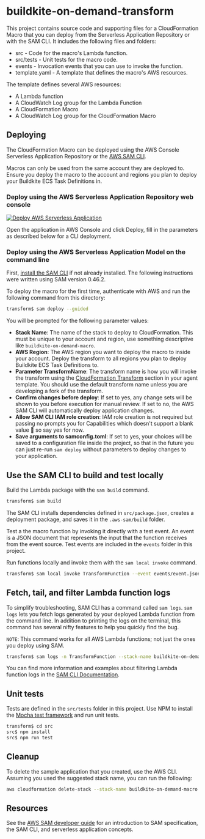 # buildkite-on-demand-transform

This project contains source code and supporting files for a CloudFormation
Macro that you can deploy from the Serverless Application Repository or with the
SAM CLI. It includes the following files and folders:

- src - Code for the macro's Lambda function.
- src/tests - Unit tests for the macro code. 
- events - Invocation events that you can use to invoke the function.
- template.yaml - A template that defines the macro's AWS resources.

The template defines several AWS resources:

- A Lambda function
- A CloudWatch Log group for the Lambda Function
- A CloudFormation Macro
- A CloudWatch Log group for the CloudFormation Macro

## Deploying

The CloudFormation Macro can be deployed using the AWS Console Serverless
Application Repository or the [AWS SAM CLI](https://docs.aws.amazon.com/serverless-application-model/latest/developerguide/serverless-sam-reference.html#serverless-sam-cli).

Macros can only be used from the same account they are deployed to. Ensure you
deploy the macro to the account and regions you plan to deploy your Buildkite
ECS Task Definitions in.

### Deploy using the AWS Serverless Application Repository web console

[![Deploy AWS Serverless Application](https://cdn.rawgit.com/buildkite/cloudformation-launch-stack-button-svg/master/launch-stack.svg)](https://serverlessrepo.aws.amazon.com/applications/arn:aws:serverlessrepo:us-east-1:832577133680:applications~buildkite-on-demand-transform)

Open the application in AWS Console and click Deploy, fill in the parameters
as described below for a CLI deployment.

### Deploy using the AWS Serverless Application Model on the command line

First, [install the SAM CLI](https://docs.aws.amazon.com/serverless-application-model/latest/developerguide/serverless-sam-cli-install.html)
if not already installed. The following instructions were written using SAM
version 0.46.2.

To deploy the macro for the first time, authenticate with AWS and run the
following command from this directory:

```bash
transform$ sam deploy --guided
```

You will be prompted for the following parameter values:

* **Stack Name**: The name of the stack to deploy to CloudFormation. This must
be unique to your account and region, use something descriptive like
`buildkite-on-demand-macro`.
* **AWS Region**: The AWS region you want to deploy the macro to inside your
account. Deploy the transform to all regions you plan to deploy Buildkite ECS
Task Definitions to.
* **Parameter TransformName**: The transform name is how you will invoke the
transform using the [CloudFormation Transform](https://docs.aws.amazon.com/AWSCloudFormation/latest/UserGuide/transform-section-structure.html)
section in your agent template. You should use the default transform name unless
you are developing a fork of the transform.
* **Confirm changes before deploy**: If set to yes, any change sets will be shown to you before execution for manual review. If set to no, the AWS SAM CLI will automatically deploy application changes.
* **Allow SAM CLI IAM role creation**: IAM role creation is not required but
passing no prompts you for Capabilities which doesn't support a blank value 🤷
so say yes for now.
* **Save arguments to samconfig.toml**: If set to yes, your choices will be saved to a configuration file inside the project, so that in the future you can just re-run `sam deploy` without parameters to deploy changes to your application.

## Use the SAM CLI to build and test locally

Build the Lambda package with the `sam build` command.

```bash
transform$ sam build
```

The SAM CLI installs dependencies defined in `src/package.json`, creates a
deployment package, and saves it in the `.aws-sam/build` folder.

Test a the macro function by invoking it directly with a test event. An event is
a JSON document that represents the input that the function receives from the
event source. Test events are included in the `events` folder in this project.

Run functions locally and invoke them with the `sam local invoke` command.

```bash
transform$ sam local invoke TransformFunction --event events/event.json
```

## Fetch, tail, and filter Lambda function logs

To simplify troubleshooting, SAM CLI has a command called `sam logs`. `sam logs`
lets you fetch logs generated by your deployed Lambda function from the command
line. In addition to printing the logs on the terminal, this command has several
nifty features to help you quickly find the bug.

`NOTE`: This command works for all AWS Lambda functions; not just the ones you
deploy using SAM.

```bash
transform$ sam logs -n TransformFunction --stack-name buildkite-on-demand-transform --tail
```

You can find more information and examples about filtering Lambda function logs
in the [SAM CLI Documentation](https://docs.aws.amazon.com/serverless-application-model/latest/developerguide/serverless-sam-cli-logging.html).

## Unit tests

Tests are defined in the `src/tests` folder in this project. Use NPM to install
the [Mocha test framework](https://mochajs.org/) and run unit tests.

```bash
transform$ cd src
src$ npm install
src$ npm run test
```

## Cleanup

To delete the sample application that you created, use the AWS CLI. Assuming you
used the suggested stack name, you can run the following:

```bash
aws cloudformation delete-stack --stack-name buildkite-on-demand-macro
```

## Resources

See the [AWS SAM developer guide](https://docs.aws.amazon.com/serverless-application-model/latest/developerguide/what-is-sam.html) for an introduction to SAM specification, the SAM CLI, and serverless application concepts.
